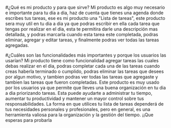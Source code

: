#¿Qué es mi producto y para que sirve? Mi producto es algo muy necesario e importante para tu dia a dia, haz de cuenta que tienes una agenda donde escribes tus tareas, ese es mi producto una "Lista de tareas", este producto sera muy util en tu dia a dia ya que podras escribir en ella cada tarea que tengas por realizar en el dia, esta te permitira darle una descripción mas detallada, y podras marcarla cuando esta tarea este completada, podras eliminar, agregar y editar tareas, y finalmente podras ver todas las tareas agregadas.

#¿Cuáles son las funcionalidades más importantes y porque los usuarios las usarían? Mi producto tiene como funcionalidad agregar tareas las cuales debas realizar en el dia, podras completar cada una de las tareas cuando creas haberla terminado o cumplido, podras eliminar las tareas que desees por algun motivo, y tambien podras ver todas las tareas que agregaste y tambien las tareas que fueron completadas. Este producto es muy usado por los usuarios ya que permite que lleves una buena organización en tu dia a dia priorizando tareas. Esta puede ayudarte a administrar tu tiempo, aumentar tu productividad y mantener un mayor control sobre tus responsabilidades. La forma en que utilices tu lista de tareas dependerá de tus necesidades personales y profesionales, pero en general, es una herramienta valiosa para la organización y la gestión del tiempo. ¡¡Que esperas para probarla